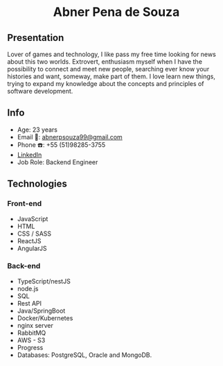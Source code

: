 <h1 align="center">Abner Pena de Souza</h1>

## Presentation

Lover of games and technology, I like pass my free time looking for news about this two worlds. Extrovert, enthusiasm myself when I have the possibility to connect and meet new people, searching ever know your histories and want, someway, make part of them. I love learn new things, trying to expand my knowledge about the concepts and principles of software development.

## Info

- Age: 23 years
- Email :email:: abnerpsouza99@gmail.com
- Phone :telephone:: +55 (51)98285-3755
- [LinkedIn](https://www.linkedin.com/in/abnerpenadesouza/)
- Job Role: Backend Engineer

## Technologies 

### Front-end

- JavaScript
- HTML
- CSS / SASS
- ReactJS
- AngularJS

### Back-end

- TypeScript/nestJS
- node.js
- SQL
- Rest API
- Java/SpringBoot
- Docker/Kubernetes
- nginx server
- RabbitMQ
- AWS - S3
- Progress
- Databases: PostgreSQL, Oracle and MongoDB.
